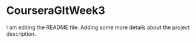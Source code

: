 # CourseraGItWeek3
I am editing the README file. Adding some more details about the project description.
